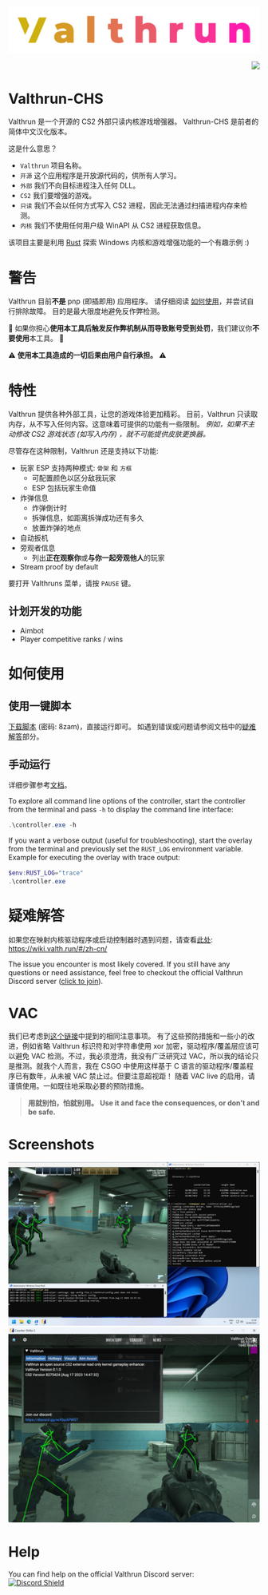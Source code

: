 ![Valthrun CS2 Logo](./img/logo.svg)
<p align="right">
<a href="https://discord.gg/ecKbpAPW5T">
<img src="https://discordapp.com/api/guilds/1135362291311849693/widget.png?style=shield">
</a>
</p>

# Valthrun-CHS
Valthrun 是一个开源的 CS2 外部只读内核游戏增强器。
Valthrun-CHS 是前者的简体中文汉化版本。

这是什么意思？  
- `Valthrun` 项目名称。
- `开源` 这个应用程序是开放源代码的，供所有人学习。
- `外部` 我们不向目标进程注入任何 DLL。
- `CS2` 我们要增强的游戏。
- `只读` 我们不会以任何方式写入 CS2 进程，因此无法通过扫描进程内存来检测。
- `内核` 我们不使用任何用户级 WinAPI 从 CS2 进程获取信息。

该项目主要是利用 [Rust](https://www.rust-lang.org) 探索 Windows 内核和游戏增强功能的一个有趣示例 :)

# 警告
Valthrun 目前**不是** pnp (即插即用) 应用程序。 
请仔细阅读 [如何使用](#如何使用)，并尝试自行排除故障。 
目的是最大限度地避免反作弊检测。

🔴 如果你担心**使用本工具后触发反作弊机制从而导致账号受到处罚**，我们建议你**不要使用**本工具。 🔴

⚠️ **使用本工具造成的一切后果由用户自行承担。** ⚠️
  
# 特性
Valthrun 提供各种外部工具，让您的游戏体验更加精彩。 
目前，Valthrun 只读取内存，从不写入任何内容。这意味着可提供的功能有一些限制。 
*例如，如果不主动修改 CS2 游戏状态 (如写入内存) ，就不可能提供皮肤更换器。*
  
尽管存在这种限制，Valthrun 还是支持以下功能:
- 玩家 ESP
  支持两种模式: `骨架` 和 `方框`
  - 可配置颜色以区分敌我玩家
  - ESP 包括玩家生命值
- 炸弹信息
  - 炸弹倒计时
  - 拆弹信息，如距离拆弹成功还有多久
  - 放置炸弹的地点
- 自动扳机
- 旁观者信息
  - 列出**正在观察你**或**与你一起旁观他人**的玩家
- Stream proof by default

要打开 Valthruns 菜单，请按 `PAUSE` 键。

## 计划开发的功能
- Aimbot
- Player competitive ranks / wins

# 如何使用
## 使用一键脚本
[下载脚本](https://nkxingxh.lanzoul.com/b08vilmab) (密码: 8zam)，直接运行即可。
如遇到错误或问题请参阅文档中的[疑难解答](https://wiki.valth.run/#/zh-cn/030_troubleshooting/readme)部分。

## 手动运行
详细步骤参考[文档](https://wiki.valth.run/#/zh-cn/)。

To explore all command line options of the controller, start the controller from the terminal and pass `-h` to display the command line interface:
```ps1
.\controller.exe -h
```

If you want a verbose output (useful for troubleshooting), start the overlay from the terminal and previously set the `RUST_LOG` environment variable.  
Example for executing the overlay with trace output:  
```ps1
$env:RUST_LOG="trace"
.\controller.exe
```

# 疑难解答
如果您在映射内核驱动程序或启动控制器时遇到问题，请查看[此处](https://wiki.valth.run/#/zh-cn/):  
https://wiki.valth.run/#/zh-cn/
  
The issue you encounter is most likely covered. If you still have any questions or need assistance, feel free to checkout the official Valthrun Discord server ([click to join](https://discord.gg/ecKbpAPW5T)).

# VAC
我们已考虑到[这个链接](https://github.com/dretax/GarHal_CSGO#starting-driver)中提到的相同注意事项。
有了这些预防措施和一些小的改进，例如省略 Valthrun 标识符和对字符串使用 xor 加密，驱动程序/覆盖层应该可以避免 VAC 检测。不过，我必须澄清，我没有广泛研究过 VAC，所以我的结论只是推测。就我个人而言，我在 CSGO 中使用这样基于 C 语言的驱动程序/覆盖程序已有数年，从未被 VAC 禁止过。但要注意超视距！
随着 VAC live 的启用，请谨慎使用。一如既往地采取必要的预防措施。

> **用就别怕，怕就别用。**
> **Use it and face the consequences, or don’t and be safe.**

# Screenshots
![](./img/showcase_01.png)
![](./img/showcase_02.png)

# Help
You can find help on the official Valthrun Discord server:  
[![Discord Shield](https://discordapp.com/api/guilds/1135362291311849693/widget.png?style=shield)](https://discord.gg/ecKbpAPW5T)
